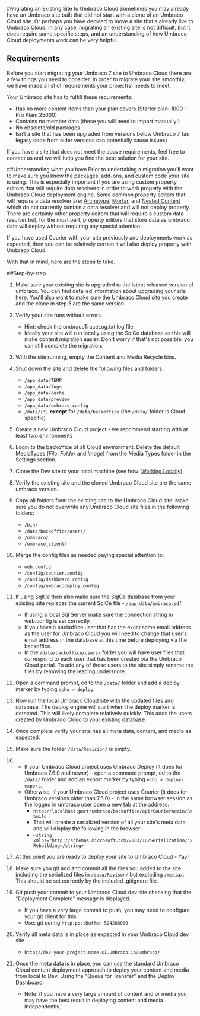 #Migrating an Existing Site to Umbraco Cloud
Sometimes you may already have an Umbraco site built that did not start with a clone of an Umbraco Cloud site. Or perhaps you have decided to move a site that's already live to Umbraco Cloud. In any case, migrating an existing site is not difficult, but it does require some specific steps, and an understanding of how Umbraco Cloud deployments work can be very helpful.

## Requirements
Before you start migrating your Umbraco 7 site to Umbraco Cloud there are a few things you need to consider. In order to migrate your site smoothly, we have made a list of requirements your project(s) needs to meet.

Your Umbraco site has to fulfill these requirements:

* Has no more content items than your plan covers (Starter plan: 1000 - Pro Plan: 25000)
* Contains no member data (these you will need to import manually!)
* No obsolete/old packages
* Isn’t a site that has been upgraded from versions below Umbraco 7 (as legacy code from older versions can potentially cause issues)

If you have a site that does not meet the above requirements, feel free to contact us and we will help you find the best solution for your site.

##Understanding what you have
Prior to undertaking a migration you'll want to make sure you know the packages, add-ons, and custom code your site is using.  This is especially important if you are using custom property editors that will require data resolvers in order to work properly with the Umbraco Cloud deployment engine. Some common property editors that will require a data resolver are; [Archetype](https://github.com/leekelleher/Archetype.Courier), [Mortar](https://github.com/leekelleher/umbraco-mortar/tree/develop/Src/Our.Umbraco.Mortar.Courier), and [Nested Content](https://github.com/leekelleher/umbraco-nested-content) which do not currently contain a data resolver and will not deploy properly. There are certainly other property editors that will require a custom data resolver but, for the most part, property editors that store data as umbraco data will deploy without requiring any special attention.

If you have used Courier with your site previously and deployments work as expected, then you can be relatively certain it will also deploy properly with Umbraco Cloud.

With that in mind, here are the steps to take.

##Step-by-step
1. Make sure your existing site is upgraded to the latest released version of umbraco. You can find detailed information about upgrading your site [here](https://our.umbraco.org/documentation/Getting-Started/Setup/Upgrading/). You'll also want to make sure the Umbraco Cloud site you create and the clone in step 5 are the same version.
2. Verify your site runs without errors.  
    * Hint: check the umbracoTraceLog.txt log file.
    * Ideally your site will run locally using the SqlCe database as this will make content migration easier. Don't worry if that's not possible, you can still complete the migration.
3. With the site running, empty the Content and Media Recycle bins.
4. Shut down the site and delete the following files and folders:
    * `/app_data/TEMP`
    * `/app_data/logs`
    * `/app_data/cache`
    * `/app_data/preview`
    * `/app_data/umbraco.config`
    * `/data/[*]` **except** for `/data/backoffice` (the `/data/` folder is Cloud specific)
5. Create a new Umbraco Cloud project - we recommend starting with at least two environments
6. Login to the backoffice of all Cloud environment. Delete the default MediaTypes (*File*, *Folder* and *Image*) from the Media Types folder in the Settings section.
7. Clone the Dev site to your local machine (see how: [Working Locally](https://our.umbraco.org/documentation/Umbraco-Cloud/Set-Up/Working-Locally/)).
8. Verify the existing site and the cloned Umbraco Cloud site are the same umbraco version.
9. Copy all folders from the existing site to the Umbraco Cloud site. Make sure you do not overwrite any Umbraco Cloud site files in the following folders:
    * `/bin/`
    * `/data/backoffice/users/`
    * `/umbraco/`
    * `/umbraco_client/`
10. Merge the config files as needed paying special attention to:
    * `web.config`
    * `/config/courier.config`
    * `/config/dashboard.config`
    * `/config/umbracodeploy.config`
11. If using SqlCe then also make sure the SqlCe database from your existing site replaces the current SqlCe file - `/app_data/umbraco.sdf`
    * If using a local Sql Server make sure the connection string in web.config is set correctly.
    * If you have a backoffice user that has the exact same email address as the user for Umbraco Cloud you will need to change that user's email address in the database at this time before deploying via the backoffice.
    * In the `/data/backoffice/users/` folder you will have user files that correspond to each user that has been created via the Umbraco Cloud portal.  To add any of these users to the site simply rename the files by removing the leading underscore.
12. Open a command prompt, cd to the `/data/` folder and add a deploy marker by typing `echo > deploy`.
13. Now run the local Umbraco Cloud site with the updated files and database. The deploy engine will start when the deploy marker is detected.  This will likely complete relatively quickly. This  adds the users created by Umbraco Cloud to your existing database.
14. Once complete verify your site has all meta data, content, and media as expected.
15. Make sure the folder `/data/Revision/` is empty.  
16. * If your Umbraco Cloud project uses Umbraco Deploy (it does for Umbraco 7.6.0 and newer) - open a command prompt, cd to the `/data/` folder and add an export marker by typing `echo > deploy-export`.
    * Otherwise, if your Umbraco Cloud project uses Courier (it does for Umbraco versions older than 7.6.0) - in the same browser session as the logged in umbraco user open a new tab at the address:  
        * `http://localhost:port/umbraco/backoffice/api/CourierAdmin/Rebuild`
        * That will create a serialized version of all your site's meta data and will display the following in the browser:
        * `<string xmlns="http://schemas.microsoft.com/2003/10/Serialization/">Rebuilding</string>`
17. At this point you are ready to deploy your site to Umbraco Cloud - Yay!
18. Make sure you git add and commit all the files you added to the site including the serialized files in `/data/Revison/` but excluding `/media/`.  This should be set correctly by the included .gitignore file.
19. Git push your commit to your Umbraco Cloud dev site checking that the "Deployment Complete" message is displayed.
    * If you have a very large commit to push, you may need to configure your git client for this.  
    * Use: git config `http.postBuffer 524288000`
20. Verify all meta data is in place as expected in your Umbraco Cloud dev site
    * `http://dev-your-project-name.s1.umbraco.io/umbraco/`
21. Once the meta data is in place, you can use the standard Umbraco Cloud content deployment approach to deploy your content and media from local to Dev.  Using the "Queue for Transfer" and the Deploy Dashboard.

    * Note: if you have a very large amount of content and or media you may have the best result in deploying content and media independently.
